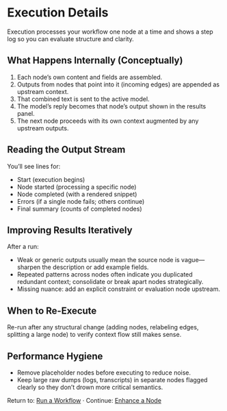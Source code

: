 # Execution Details

Execution processes your workflow one node at a time and shows a step log so you can evaluate structure and clarity.

## What Happens Internally (Conceptually)
1. Each node’s own content and fields are assembled.
2. Outputs from nodes that point into it (incoming edges) are appended as upstream context.
3. That combined text is sent to the active model.
4. The model’s reply becomes that node’s output shown in the results panel.
5. The next node proceeds with its own context augmented by any upstream outputs.

## Reading the Output Stream
You’ll see lines for:
- Start (execution begins)
- Node started (processing a specific node)
- Node completed (with a rendered snippet)
- Errors (if a single node fails; others continue)
- Final summary (counts of completed nodes)

## Improving Results Iteratively
After a run:
- Weak or generic outputs usually mean the source node is vague—sharpen the description or add example fields.
- Repeated patterns across nodes often indicate you duplicated redundant context; consolidate or break apart nodes strategically.
- Missing nuance: add an explicit constraint or evaluation node upstream.

## When to Re-Execute
Re-run after any structural change (adding nodes, relabeling edges, splitting a large node) to verify context flow still makes sense.

## Performance Hygiene
- Remove placeholder nodes before executing to reduce noise.
- Keep large raw dumps (logs, transcripts) in separate nodes flagged clearly so they don’t drown more critical semantics.

Return to: [Run a Workflow](features/workflow-execution.md) · Continue: [Enhance a Node](features/node-enhancement.md)

